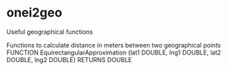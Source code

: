 # onei2geo
Useful geographical functions

Functions to calculate distance in meters between two geographical points
FUNCTION EquirectangularApproximation (lat1 DOUBLE, lng1 DOUBLE, lat2 DOUBLE, lng2 DOUBLE) RETURNS DOUBLE

